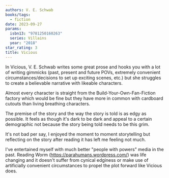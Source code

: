 ```yaml
---
authors: V. E. Schwab
books/tags:
  - fiction
date: 2023-09-27
params:
  isbn13: "9781250160263"
  series: Villains
  year: "2018"
star_rating: 3
title: Vicious
---
```


In Vicious, V. E. Schwab writes some great prose and hooks you with a lot of
writing gimmicks (past, present and future POVs, extremely convenient
circumstances/decisions to set up exciting scenes, etc.) but she struggles to
create a believable narrative with likeable characters.

<!--more-->

Almost every character is straight from the Build-Your-Own-Fan-Fiction factory
which would be fine but they have more in common with cardboard cutouts than
living breathing characters.

The premise of the story and the way the story is told is as edgy as possible.
It feels as though it's dark to be dark and appeal to a certain demographic not
because the story being told needs to be this grim.

It's not bad per say, I enjoyed the moment to moment storytelling but reflecting
on the story after reading it has left me feeling not much.

I've entertained myself with much better "people with powers" media in the past.
Reading Worm (https://parahumans.wordpress.com/) was life changing and it
doesn't suffer from cynical edginess or make use of artificially convenient
circumstances to propel the plot forward like Vicious does.
